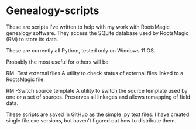 # Genealogy-scripts

These are scripts I've written to help with my
work with RootsMagic genealogy software.
They access the SQLite database used by RootsMagic (RM) to store its data.

These are currently all Python, tested only on Windows 11 OS.

Probably the most useful for others will be:

RM -Test external files
  A utility to check status of external files linked to a RootsMagic file.

RM -Switch source template
  A utility to switch the source template used by one or a set of sources.
  Preserves all linkages and allows remapping of field data.



These scripts are saved in GitHub as the simple .py text files. 
I have created single file exe versions, but haven't figured out 
how to distribute them.